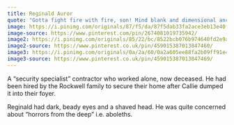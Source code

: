 ```yaml
---
title: Reginald Auror
quote: "Gotta fight fire with fire, son! Mind blank and dimensional anchor, ALL THE TIME. You heard of Sending? Scrying? Detect Thoughts? You really think wizards haven't already researched a spell combining them? You are a fool. Geis?? Dominate?? Come on. Like lambs to the slaughter."
image: https://i.pinimg.com/originals/87/f5/da/87f5dab33fa2ace3eb13e40fddd76539.png
image-source: https://www.pinterest.com/pin/2674081019735942/
image2: https://i.pinimg.com/originals/85/22/bc/8522bcb076b974640fd2e9a9a2bb8c44.jpg
image2-source: https://www.pinterest.co.uk/pin/459015387013847460/
image3: https://i.pinimg.com/originals/0a/2a/60/0a2a605ee88fa2b09ff91e4f813ea760.jpg
image3-source: https://www.pinterest.co.uk/pin/459015387013847469/
---
```


A “security specialist” contractor who worked alone, now deceased. He had been hired by the Rockwell family to secure their home after Callie dumped it into their foyer.

Reginald had dark, beady eyes and a shaved head. He was quite concerned about “horrors from the deep” i.e. aboleths. 

